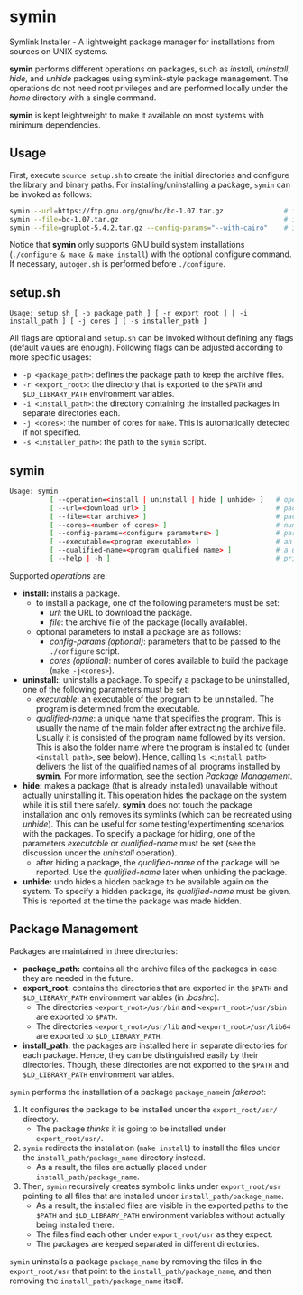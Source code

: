 # symin
Symlink Installer - A lightweight package manager for installations from sources on UNIX systems. 

**symin** performs different operations on packages, such as *install*, *uninstall*, *hide*, and *unhide* packages using symlink-style package management.
The operations do not need root privileges and are performed locally under the *home* directory with a single command. 

**symin** is kept leightweight to make it available on most systems with minimum dependencies. 

## Usage
First, execute `source setup.sh` to create the initial directories and configure the library and binary paths. 
For installing/uninstalling a package, `symin` can be invoked as follows:
```bash
symin --url=https://ftp.gnu.org/gnu/bc/bc-1.07.tar.gz               # install from the URL (archive will be downloaded)
symin --file=bc-1.07.tar.gz                                         # install from the archive file (archive file should be available)
symin --file=gnuplot-5.4.2.tar.gz --config-params="--with-cairo"    # install from the archive and setting the configure parameters
```

Notice that **symin** only supports GNU build system installations (`./configure & make & make install`) with the optional configure command. If necessary, `autogen.sh` is performed before `./configure`.


## setup.sh

`Usage: setup.sh [ -p package_path ] [ -r export_root ] [ -i install_path ] [ -j cores ] [ -s installer_path ]`

All flags are optional and `setup.sh` can be invoked without defining any flags (default values are enough). Following flags can be adjusted according to more specific usages:
- `-p <package_path>`: defines the package path to keep the archive files.
- `-r <export_root>`: the directory that is exported to the `$PATH` and `$LD_LIBRARY_PATH` environment variables.
- `-i <install_path>`: the directory containing the installed packages in separate directories each.
- `-j <cores>`: the number of cores for `make`. This is automatically detected if not specified.
- `-s <installer_path>`: the path to the `symin` script.

## symin

```bash
Usage: symin
          [ --operation=<install | uninstall | hide | unhide> ]   # operation to be performed
          [ --url=<download url> ]                                # package download URL
          [ --file=<tar archive> ]                                # package archive file name
          [ --cores=<number of cores> ]                           # number of cores to use for build
          [ --config-params=<configure parameters> ]              # parameters to be passed to ./configure
          [ --executable=<program executable> ]                   # an executable to specify a program for uninstall or hide
          [ --qualified-name=<program qualified name> ]           # a unique name to specify a program for uninstall, hide, or unhide
          [ --help | -h ]                                         # prints this help message
 ```

Supported *operations* are:
- **install:** installs a package.
  - to install a package, one of the following parameters must be set:
    - *url*: the URL to download the package.
    - *file*: the archive file of the package (locally available).
  - optional parameters to install a package are as follows:
    - *config-params* *(optional)*: parameters that to be passed to the `./configure` script.
    - *cores* *(optional)*: number of cores available to build the package (`make -j<cores>`).
- **uninstall:**: uninstalls a package. To specify a package to be uninstalled, one of the following parameters must be set:
  - *executable*: an executable of the program to be uninstalled. The program is determined from the executable.
  - *qualified-name*: a unique name that specifies the program. This is usually the name of the main folder after extracting the archive file. Usually it is consisted of the program name followed by its version. This is also the folder name where the program is installed to (under `<install_path>`, see below). Hence, calling `ls <install_path>` delivers the list of the qualified names of all programs installed by **symin**. For more information, see the section *Package Management*.
- **hide:** makes a package (that is already installed) unavailable without actually uninstalling it. This operation hides the package on the system while it is still there safely. **symin** does not touch the package installation and only removes its symlinks (which can be recreated using *unhide*). This can be useful for some testing/expertimenting scenarios with the packages. To specify a package for hiding, one of the parameters *executable* or *qualified-name* must be set (see the discussion under the *uninstall* operation).
  - after hiding a package, the *qualified-name* of the package will be reported. Use the *qualified-name* later when unhiding the package.
- **unhide:** undo hides a hidden package to be available again on the system. To specify a hidden package, its *qualified-name* must be given. This is reported  at the time the package was made hidden.

## Package Management

Packages are maintained in three directories:
- **package_path:** contains all the archive files of the packages in case they are needed in the future.
- **export_root:** contains the directories that are exported in the `$PATH` and `$LD_LIBRARY_PATH` environment variables (in _.bashrc_).
  - The directories `<export_root>/usr/bin` and `<export_root>/usr/sbin` are exported to `$PATH`. 
  - The directories `<export_root>/usr/lib` and `<export_root>/usr/lib64` are exported to `$LD_LIBRARY_PATH`. 
- **install_path:** the packages are installed here in separate directories for each package. Hence, they can be distinguished easily by their directories. Though, these directories are not exported to the `$PATH` and `$LD_LIBRARY_PATH` environment variables.

`symin` performs the installation of a package `package_name`in _fakeroot_: 
1. It configures the package to be installed under the `export_root/usr/` directory. 
    - The package _thinks_ it is going to be installed under `export_root/usr/`.
3. `symin` redirects the installation (`make install`) to install the files under the `install_path/package_name` directory instead. 
    - As a result, the files are actually placed under `install_path/package_name`.
4. Then, `symin` recursively creates symbolic links under `export_root/usr` pointing to all files that are installed under `install_path/package_name`. 
    - As a result, the installed files are visible in the exported paths to the `$PATH` and `$LD_LIBRARY_PATH` environment variables without actually being installed there. 
    - The files find each other under `export_root/usr` as they expect.
    - The packages are keeped separated in different directories. 

`symin` uninstalls a package `package_name` by removing the files in the `export_root/usr` that point to the `install_path/package_name`, and then removing the `install_path/package_name` itself.
